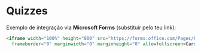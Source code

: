 # Quizzes

Exemplo de integração via **Microsoft Forms** (substituir pelo teu link):

```html
<iframe width="100%" height="800" src="https://forms.office.com/Pages/ResponsePage.aspx?id=EXEMPLO"
  frameborder="0" marginwidth="0" marginheight="0" allowfullscreen>Carregando…</iframe>
